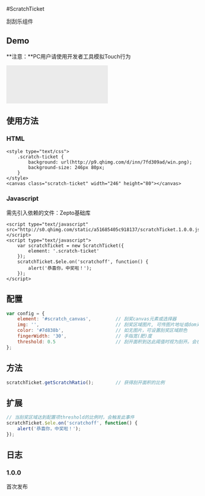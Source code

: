 #ScratchTicket

刮刮乐组件

## Demo
**注意：**PC用户请使用开发者工具模拟Touch行为

<style type="text/css">
.scratch {
    width: 266px;
    height: 100px;
    -webkit-box-sizing: border-box;
    box-sizing: border-box;
    background: #ebebeb;
    position: relative;
}

.scratch-ticket {
    background: url(http://p9.qhimg.com/d/inn/7fd309ad/win.png);
    background-size: 246px 80px;
    position: absolute;
    top: 10px;
    left: 10px;
}
</style>

<div class="scratch">
    <canvas class="scratch-ticket" width="246" height="80"></canvas>
</div>

<script type="text/javascript">
    _loader.add('scratchTicket', 'http://s0.qhimg.com/static/a51685405c918137/scratchTicket.1.0.0.js');
    _loader.use('scratchTicket', function() { 
        var scratchTicket = new ScratchTicket({
            element: '.scratch-ticket'
        });
        scratchTicket.$ele.on('scratchoff', function() {
            alert('恭喜你，中奖啦！');
        });
    });
</script>

## 使用方法

### HTML

```markup
<style type="text/css">
    .scratch-ticket {
        background: url(http://p9.qhimg.com/d/inn/7fd309ad/win.png);
        background-size: 246px 80px;
    }
</style>
<canvas class="scratch-ticket" width="246" height="80"></canvas>
```

### Javascript
需先引入依赖的文件：Zepto基础库
```markup
<script type="text/javascript" src="http://s0.qhimg.com/static/a51685405c918137/scratchTicket.1.0.0.js"></script>
<script type="text/javascript">
    var scratchTicket = new ScratchTicket({
        element: '.scratch-ticket'
    });
    scratchTicket.$ele.on('scratchoff', function() {
        alert('恭喜你，中奖啦！');
    });
</script>
```

## 配置

```javascript
var config = {
    element: '#scratch_canvas',         // 刮奖canvas元素或选择器
    img: '',                            // 刮奖区域图片, 可传图片地址或dom对象
    color: '#7d838b',                   // 如无图片，可设置刮奖区域颜色
    fingerWidth: '30',                  // 手指宽(肥)度
    threshold: 0.5                      // 刮开面积到达此阈值时视为刮开。会在ele元素上触发scratchoff事件
};
```

## 方法
```javascript
scratchTicket.getScratchRatio();        // 获得刮开面积的比例
```

## 扩展
```javascript
// 当刮奖区域达到配置项threshold的比例时，会触发此事件
scratchTicket.$ele.on('scratchoff', function() {
    alert('恭喜你，中奖啦！');
});
```

## 日志

### 1.0.0 
首次发布


